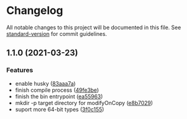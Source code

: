 # Changelog

All notable changes to this project will be documented in this file. See [standard-version](https://github.com/conventional-changelog/standard-version) for commit guidelines.

## 1.1.0 (2021-03-23)


### Features

* enable husky ([83aaa7a](https://github.com/edvardchen/node_protoc2/commit/83aaa7aa58bf3ffa3113fe578a5112690b364af4))
* finish compile process ([49fe3be](https://github.com/edvardchen/node_protoc2/commit/49fe3be0d01d5baef2295a63ae9d4405ed9ef427))
* finish the bin entrypoint ([ea55963](https://github.com/edvardchen/node_protoc2/commit/ea55963f8cd8493ac80fa1bea83a3c8885feaead))
* mkdir -p target directory for modifyOnCopy ([e8b7029](https://github.com/edvardchen/node_protoc2/commit/e8b702959e14decc0fcd267ce5efe8e690e13bc4))
* suport more 64-bit types ([3f0c155](https://github.com/edvardchen/node_protoc2/commit/3f0c155a33e62a3781f5fc2204f0cb962817ffce))
